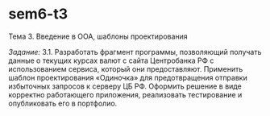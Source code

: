 # sem6-t3
Тема 3. Введение в ООА, шаблоны проектирования

*Задание:* 3.1. Разработать фрагмент программы, позволяющий получать данные о текущих курсах валют с сайта Центробанка РФ с использованием сервиса, который они предоставляют. Применить шаблон проектирования «Одиночка» для предотвращения отправки избыточных запросов к серверу ЦБ РФ. Оформить решение в виде корректно работающего приложения, реализовать тестирование и опубликовать его в портфолио.
